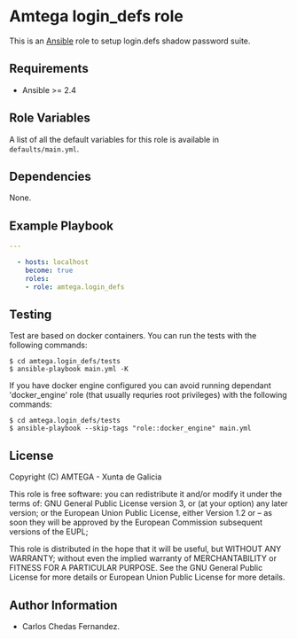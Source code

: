 # Amtega login_defs role

This is an [Ansible](http://www.ansible.com) role to setup login.defs shadow password suite.

## Requirements

- Ansible >= 2.4

## Role Variables

A list of all the default variables for this role is available in `defaults/main.yml`.

## Dependencies

None.

## Example Playbook

```yaml
---

  - hosts: localhost
    become: true
    roles:
    - role: amtega.login_defs
```

## Testing

Test are based on docker containers. You can run the tests with the following commands:

```shell
$ cd amtega.login_defs/tests
$ ansible-playbook main.yml -K
```

If you have docker engine configured you can avoid running dependant 'docker_engine' role (that usually requries root privileges) with the following commands:

```shell
$ cd amtega.login_defs/tests
$ ansible-playbook --skip-tags "role::docker_engine" main.yml
```

## License

Copyright (C) <YEAR> AMTEGA - Xunta de Galicia

This role is free software: you can redistribute it and/or modify
it under the terms of:
GNU General Public License version 3, or (at your option) any later version;
or the European Union Public License, either Version 1.2 or – as soon
they will be approved by the European Commission ­subsequent versions of
the EUPL;

This role is distributed in the hope that it will be useful,
but WITHOUT ANY WARRANTY; without even the implied warranty of
MERCHANTABILITY or FITNESS FOR A PARTICULAR PURPOSE.  See the
GNU General Public License for more details or European Union Public License for more details.

## Author Information

- Carlos Chedas Fernandez.
